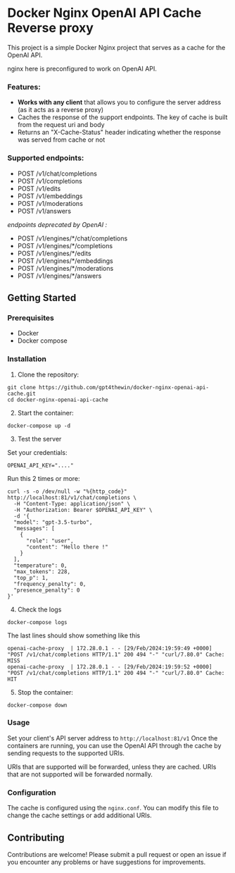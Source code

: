 # Docker Nginx OpenAI API Cache Reverse proxy

This project is a simple Docker Nginx project that serves as a cache for the OpenAI API.

nginx here is preconfigured to work on OpenAI API.

### Features:

- **Works with any client** that allows you to configure the server address (as it acts as a reverse proxy)
- Caches the response of the support endpoints. The key of cache is built from the request uri and body
- Returns an "X-Cache-Status" header indicating whether the response was served from cache or not

### Supported endpoints:

- POST /v1/chat/completions
- POST /v1/completions
- POST /v1/edits
- POST /v1/embeddings
- POST /v1/moderations
- POST /v1/answers

*endpoints deprecated by OpenAI :*

- POST /v1/engines/*/chat/completions
- POST /v1/engines/*/completions
- POST /v1/engines/*/edits
- POST /v1/engines/*/embeddings
- POST /v1/engines/*/moderations
- POST /v1/engines/*/answers

## Getting Started

### Prerequisites

- Docker
- Docker compose

### Installation

1. Clone the repository:

```
git clone https://github.com/gpt4thewin/docker-nginx-openai-api-cache.git
cd docker-nginx-openai-api-cache
```

2. Start the container:

```
docker-compose up -d
```

3. Test the server

Set your credentials:
```
OPENAI_API_KEY="...."
```

Run this 2 times or more:
```
curl -s -o /dev/null -w "%{http_code}" http://localhost:81/v1/chat/completions \
  -H "Content-Type: application/json" \
  -H "Authorization: Bearer $OPENAI_API_KEY" \
  -d '{
  "model": "gpt-3.5-turbo",
  "messages": [
    {
      "role": "user",
      "content": "Hello there !"
    }
  ],
  "temperature": 0,
  "max_tokens": 228,
  "top_p": 1,
  "frequency_penalty": 0,
  "presence_penalty": 0
}'
```

4. Check the logs

```
docker-compose logs
```

The last lines should show something like this
```
openai-cache-proxy  | 172.28.0.1 - - [29/Feb/2024:19:59:49 +0000] "POST /v1/chat/completions HTTP/1.1" 200 494 "-" "curl/7.80.0" Cache: MISS
openai-cache-proxy  | 172.28.0.1 - - [29/Feb/2024:19:59:52 +0000] "POST /v1/chat/completions HTTP/1.1" 200 494 "-" "curl/7.80.0" Cache: HIT
```

5. Stop the container:

```
docker-compose down
```

### Usage

Set your client's API server address to `http://localhost:81/v1`
Once the containers are running, you can use the OpenAI API through the cache by sending requests to the supported URIs.

URIs that are supported will be forwarded, unless they are cached. 
URIs that are not supported will be forwarded normally.

### Configuration

The cache is configured using the `nginx.conf`. You can modify this file to change the cache settings or add additional URIs.

## Contributing

Contributions are welcome! Please submit a pull request or open an issue if you encounter any problems or have suggestions for improvements.
